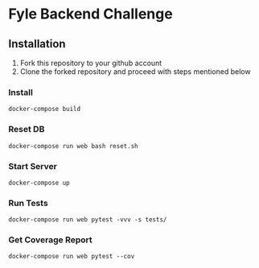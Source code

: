 # Fyle Backend Challenge

## Installation

1. Fork this repository to your github account
2. Clone the forked repository and proceed with steps mentioned below

### Install

```
docker-compose build
```
### Reset DB

```
docker-compose run web bash reset.sh
```
### Start Server

```
docker-compose up
```
### Run Tests

```
docker-compose run web pytest -vvv -s tests/
```

### Get Coverage Report

```
docker-compose run web pytest --cov
```
